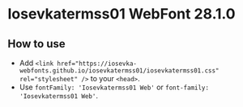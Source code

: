 # Iosevkatermss01 WebFont 28.1.0

## How to use

- Add `<link href="https://iosevka-webfonts.github.io/iosevkatermss01/iosevkatermss01.css" rel="stylesheet" />` to your `<head>`.
- Use `fontFamily: 'Iosevkatermss01 Web'` or `font-family: 'Iosevkatermss01 Web'`.

